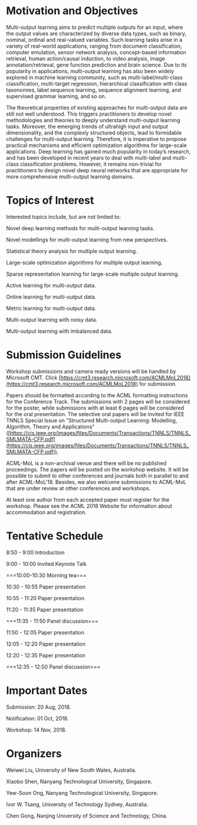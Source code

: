 # Motivation and Objectives 

Multi-output learning aims to predict multiple outputs for an input, where the output values are characterized by diverse data types, such as binary, nominal, ordinal and real-valued variables. Such learning tasks arise in a variety of real-world applications, ranging from document classification, computer emulation, sensor network analysis, concept-based information retrieval, human action/causal induction, to video analysis, image annotation/retrieval, gene function prediction and brain science. Due to its popularity in applications, multi-output learning has also been widely explored in machine learning community, such as multi-label/multi-class classification, multi-target regression, hierarchical classification with class taxonomies, label sequence learning, sequence alignment learning, and supervised grammar learning, and so on. 

The theoretical properties of existing approaches for multi-output data are still not well understood. This triggers practitioners to develop novel methodologies and theories to deeply understand multi-output learning tasks. Moreover, the emerging trends of ultrahigh input and output dimensionality, and the complexly structured objects, lead to formidable challenges for multi-output learning. Therefore, it is imperative to propose practical mechanisms and efficient optimization algorithms for large-scale applications. Deep learning has gained much popularity in today’s research, and has been developed in recent years to deal with multi-label and multi-class classification problems. However, it remains non-trivial for practitioners to design novel deep neural networks that are appropriate for more comprehensive multi-output learning domains. 

# Topics of Interest 

Interested topics include, but are not limited to: 

Novel deep learning methods for multi-output learning tasks. 

Novel modellings for multi-output learning from new perspectives. 

Statistical theory analysis for multiple output learning. 

Large-scale optimization algorithms for multiple output learning. 

Sparse representation learning for large-scale multiple output learning. 

Active learning for multi-output data. 

Online learning for multi-output data. 

Metric learning for multi-output data. 

Multi-output learning with noisy data. 

Multi-output learning with imbalanced data. 

# Submission Guidelines 

Workshop submissions and camera ready versions will be handled by Microsoft CMT. Click [https://cmt3.research.microsoft.com/ACMLMoL2018](https://cmt3.research.microsoft.com/ACMLMoL2018) for submission. 

Papers should be formatted according to the ACML formatting instructions for the Conference Track. The submissions with 2 pages will be considered for the poster, while submissions with at least 6 pages will be considered for the oral presentation. The selective oral papers will be invited for IEEE TNNLS Special Issue on "Structured Multi-output Learning: Modelling, Algorithm, Theory and Applications" ([https://cis.ieee.org/images/files/Documents/Transactions/TNNLS/TNNLS_SMLMATA-CFP.pdf](https://cis.ieee.org/images/files/Documents/Transactions/TNNLS/TNNLS_SMLMATA-CFP.pdf)).

ACML-MoL is a non-archival venue and there will be no published proceedings. The papers will be posted on the workshop website. It will be possible to submit to other conferences and journals both in parallel to and after ACML-MoL'18. Besides, we also welcome submissions to ACML-MoL that are under review at other conferences and workshops. 

At least one author from each accepted paper must register for the workshop. Please see the ACML 2018 Website for information about accommodation and registration.

# Tentative Schedule

8:50 - 9:00 Introduction 

9:00 - 10:00 Invited Keynote Talk 

===10:00-10:30 Morning tea=== 

10:30 - 10:55 Paper presentation 

10:55 - 11:20 Paper presentation 

11:20 - 11:35 Paper presentation 

===11:35 - 11:50 Panel discussion=== 

11:50 - 12:05 Paper presentation 

12:05 - 12:20 Paper presentation 

12:20 - 12:35 Paper presentation 

===12:35 - 12:50 Panel discussion=== 


# Important Dates 

Submission: 20 Aug, 2018. 

Notification: 01 Oct, 2018. 

Workshop: 14 Nov, 2018. 

# Organizers

Weiwei Liu, University of New South Wales, Australia. 

Xiaobo Shen, Nanyang Technological University, Singapore. 

Yew-Soon Ong, Nanyang Technological University, Singapore. 

Ivor W. Tsang, University of Technology Sydney, Australia. 

Chen Gong, Nanjing University of Science and Technology, China.
